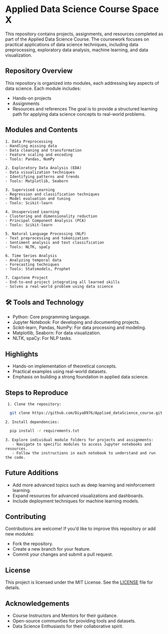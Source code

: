
# Applied Data Science Course Space X

This repository contains projects, assignments, and resources completed as part of the Applied Data Science Course. The coursework focuses on practical applications of data science techniques, including data preprocessing, exploratory data analysis, machine learning, and data visualization.

## Repository Overview
This repository is organized into modules, each addressing key aspects of data science. Each module includes:

- Hands-on projects
- Assignments
- Resources and references
The goal is to provide a structured learning path for applying data science concepts to real-world problems.



## Modules and Contents
    1. Data Preprocessing
    - Handling missing data
    - Data cleaning and transformation
    - Feature scaling and encoding
    - Tools: Pandas, NumPy

    2. Exploratory Data Analysis (EDA)
    - Data visualization techniques
    - Identifying patterns and trends
    - Tools: Matplotlib, Seaborn

    3. Supervised Learning
    - Regression and classification techniques
    - Model evaluation and tuning
    - Tools: Scikit-learn

    4. Unsupervised Learning
    - Clustering and dimensionality reduction
    - Principal Component Analysis (PCA)
    - Tools: Scikit-learn

    5. Natural Language Processing (NLP)
    - Text preprocessing and tokenization
    - Sentiment analysis and text classification
    - Tools: NLTK, spaCy

    6. Time Series Analysis
    - Analyzing temporal data
    - Forecasting techniques
    - Tools: Statsmodels, Prophet

    7. Capstone Project
    - End-to-end project integrating all learned skills
    - Solves a real-world problem using data science



## 🛠 Tools and Technology
- Python: Core programming language.
- Jupyter Notebook: For developing and documenting projects.
- Scikit-learn, Pandas, NumPy: For data processing and modeling.
- Matplotlib, Seaborn: For data visualization.
- NLTK, spaCy: For NLP tasks.

## Highlights
- Hands-on implementation of theoretical concepts.
- Practical examples using real-world datasets.
- Emphasis on building a strong foundation in applied data science.
## Steps to Reproduce

     1. Clone the repository:

```bash
  git clone https://github.com/Diya8976/Applied_dataScience_course.git
```
    2. Install dependencies:

```bash
  pip install -r requirements.txt
```
    3. Explore individual module folders for projects and assignments:
       - Navigate to specific modules to access Jupyter notebooks and resources.
       - Follow the instructions in each notebook to understand and run the code.

## Future Additions
- Add more advanced topics such as deep learning and reinforcement learning.
- Expand resources for advanced visualizations and dashboards.
- Include deployment techniques for machine learning models.


## Contributing
Contributions are welcome! If you’d like to improve this repository or add new modules:

- Fork the repository.
- Create a new branch for your feature.
- Commit your changes and submit a pull request.
## License

This project is licensed under the MIT License. See the [LICENSE](https://choosealicense.com/licenses/mit/) file for details.
## Acknowledgements

- Course Instructors and Mentors for their guidance.
- Open-source communities for providing tools and datasets.
- Data Science Enthusiasts for their collaborative spirit.